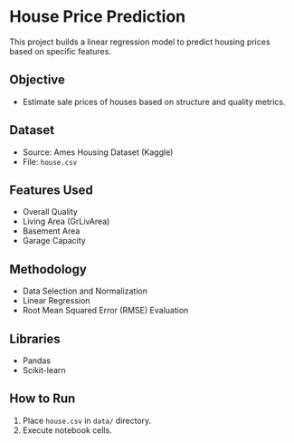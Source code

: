 # House Price Prediction

This project builds a linear regression model to predict housing prices based on specific features.

## Objective
- Estimate sale prices of houses based on structure and quality metrics.

## Dataset
- Source: Ames Housing Dataset (Kaggle)
- File: `house.csv`

## Features Used
- Overall Quality
- Living Area (GrLivArea)
- Basement Area
- Garage Capacity

## Methodology
- Data Selection and Normalization
- Linear Regression
- Root Mean Squared Error (RMSE) Evaluation

## Libraries
- Pandas
- Scikit-learn

## How to Run
1. Place `house.csv` in `data/` directory.
2. Execute notebook cells.

